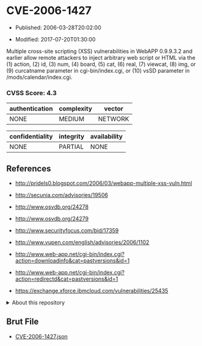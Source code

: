 # CVE-2006-1427

- Published: 2006-03-28T20:02:00

- Modified: 2017-07-20T01:30:00

Multiple cross-site scripting (XSS) vulnerabilities in WebAPP 0.9.9.3.2 and earlier allow remote attackers to inject arbitrary web script or HTML via the (1) action, (2) id, (3) num, (4) board, (5) cat, (6) real, (7) viewcat, (8) img, or (9) curcatname parameter in cgi-bin/index.cgi, or (10) vsSD parameter in /mods/calendar/index.cgi.

### CVSS Score: **4.3**

| authentication | complexity | vector |
| --- | --- | --- |
| NONE | MEDIUM | NETWORK |

| confidentiality | integrity | availability |
| --- | --- | --- |
| NONE | PARTIAL | NONE |

## References

* http://pridels0.blogspot.com/2006/03/webapp-multiple-xss-vuln.html

* http://secunia.com/advisories/19506

* http://www.osvdb.org/24278

* http://www.osvdb.org/24279

* http://www.securityfocus.com/bid/17359

* http://www.vupen.com/english/advisories/2006/1102

* http://www.web-app.net/cgi-bin/index.cgi?action=downloadinfo&cat=pastversions&id=1

* http://www.web-app.net/cgi-bin/index.cgi?action=redirectd&cat=pastversions&id=1

* https://exchange.xforce.ibmcloud.com/vulnerabilities/25435

<details>
<summary>About this repository</summary> 

  This repository is part of the project [Live Hack CVE](https://github.com/Live-Hack-CVE). Main website can be found [www.live-hack.org](https://www.live-hack.org) 
  
  Made by [Sn0wAlice](https://github.com/Sn0wAlice) for the people that care about security and need to have a feed of the latest CVEs. Hope you enjoy it, don't forget to star the repo and follow me on [Twitter](https://twitter.com/Sn0wAlice) and [Github](https://github.com/Sn0wAlice). And that is my [personnal website](https://www.alice-snow.me/)

  - [Home Page](https://github.com/Live-Hack-CVE)
  - [Framework](https://github.com/Live-Hack-CVE/cve-framework)
  - [CVE database](https://github.com/Live-Hack-CVE/full_database)
  - [Changelog](https://github.com/Live-Hack-CVE/Changelog)
</details>

## Brut File

* [CVE-2006-1427.json](https://raw.githubusercontent.com/Live-Hack-CVE/full_database/main/cves/2006/CVE-2006-1427.json)

